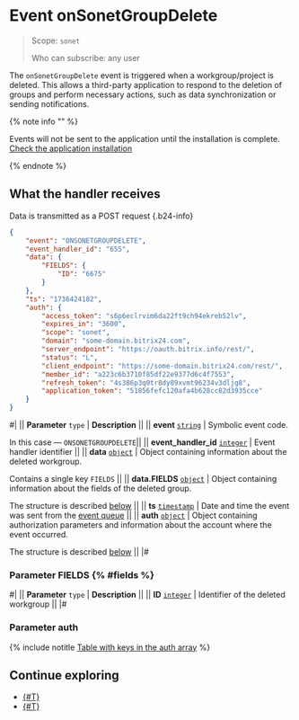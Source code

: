 # Event onSonetGroupDelete

> Scope: `sonet`
> 
> Who can subscribe: any user

The `onSonetGroupDelete` event is triggered when a workgroup/project is deleted. This allows a third-party application to respond to the deletion of groups and perform necessary actions, such as data synchronization or sending notifications.

{% note info "" %}

Events will not be sent to the application until the installation is complete. [Check the application installation](../../../settings/app-installation/installation-finish.md)

{% endnote %}

## What the handler receives

Data is transmitted as a POST request {.b24-info}

```json
{
    "event": "ONSONETGROUPDELETE",
    "event_handler_id": "655",
    "data": {
        "FIELDS": {
            "ID": "6675"
        }
    },
    "ts": "1736424182",
    "auth": {
        "access_token": "s6p6eclrvim6da22ft9ch94ekreb52lv",
        "expires_in": "3600",
        "scope": "sonet",
        "domain": "some-domain.bitrix24.com",
        "server_endpoint": "https://oauth.bitrix.info/rest/",
        "status": "L",
        "client_endpoint": "https://some-domain.bitrix24.com/rest/",
        "member_id": "a223c6b3710f85df22e9377d6c4f7553",
        "refresh_token": "4s386p3q0tr8dy89xvmt96234v3dljg8",
        "application_token": "51856fefc120afa4b628cc82d3935cce"
    }
}
```
#|
|| **Parameter**
`type` | **Description** ||
|| **event**
[`string`](../../data-types.md) | Symbolic event code.

In this case — `ONSONETGROUPDELETE`||
|| **event_handler_id**
[`integer`](../../data-types.md) | Event handler identifier ||
|| **data**
[`object`](../../data-types.md) | Object containing information about the deleted workgroup.

Contains a single key `FIELDS` ||
|| **data.FIELDS**
[`object`](../../data-types.md) | Object containing information about the fields of the deleted group.

The structure is described [below](#fields) ||
|| **ts**
[`timestamp`](../../data-types.md) | Date and time the event was sent from the [event queue](../../events/index.md) ||
|| **auth**
[`object`](../../data-types.md) | Object containing authorization parameters and information about the account where the event occurred.

The structure is described [below](#auth) ||
|#

### Parameter FIELDS {% #fields %}

#|
|| **Parameter**
`type` | **Description** ||
|| **ID** 
[`integer`](../../data-types.md) | Identifier of the deleted workgroup ||
|#

### Parameter auth

{% include notitle [Table with keys in the auth array](../../../_includes/auth-params-in-events.md) %}

## Continue exploring
- [{#T}](../../events/index.md)
- [{#T}](../../events/event-bind.md)